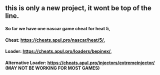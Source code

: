 ## this is only a new project, it wont be top of the line.
#### So far we have one nascar game cheat for heat 5,
#### Cheat: https://cheats.apul.pro/nascar/heat/5/,
#### Loader: https://cheats.apul.pro/loaders/bepinex/,
#### Alternative Loader: https://cheats.apul.pro/injectors/extremeinjector/ (MAY NOT BE WORKING FOR MOST GAMES)

